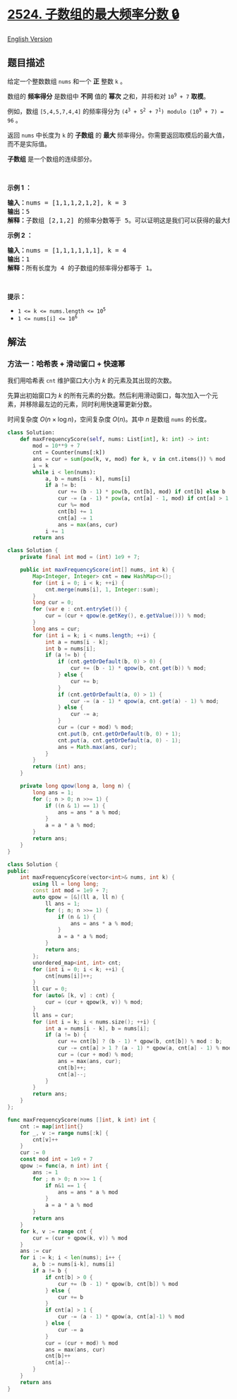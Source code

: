 # [2524. 子数组的最大频率分数 🔒](https://leetcode.cn/problems/maximum-frequency-score-of-a-subarray)

[English Version](/solution/2500-2599/2524.Maximum%20Frequency%20Score%20of%20a%20Subarray/README_EN.md)

<!-- tags:数组,哈希表,数学,滑动窗口 -->

## 题目描述

<!-- 这里写题目描述 -->

<p>给定一个整数数组 <code>nums</code> 和一个 <strong>正</strong> 整数 <code>k</code> 。</p>

<p>数组的 <strong>频率得分</strong> 是数组中 <strong>不同</strong> 值的 <strong>幂次</strong> 之和，并将和对&nbsp;<code>10<sup>9</sup>&nbsp;+ 7</code> <strong>取模</strong>。</p>

<p>例如，数组 <code>[5,4,5,7,4,4]</code> 的频率得分为 <code>(4<sup>3</sup>&nbsp;+ 5<sup>2</sup>&nbsp;+ 7<sup>1</sup>) modulo (10<sup>9</sup>&nbsp;+ 7) = 96</code> 。</p>

<p>返回 <code>nums</code> 中长度为 <code>k</code> 的 <strong>子数组</strong> 的 <strong>最大&nbsp;</strong>频率得分。你需要返回取模后的最大值，而不是实际值。</p>

<p><strong>子数组</strong>&nbsp;是一个数组的连续部分。</p>

<p>&nbsp;</p>

<p><strong class="example">示例 1 ：</strong></p>

<pre>
<b>输入：</b>nums = [1,1,1,2,1,2], k = 3
<b>输出：</b>5
<b>解释：</b>子数组 [2,1,2] 的频率分数等于 5。可以证明这是我们可以获得的最大频率分数。
</pre>

<p><strong class="example">示例 2 ：</strong></p>

<pre>
<b>输入：</b>nums = [1,1,1,1,1,1], k = 4
<b>输出：</b>1
<b>解释：</b>所有长度为 4 的子数组的频率得分都等于 1。
</pre>

<p>&nbsp;</p>

<p><strong>提示：</strong></p>

<ul>
	<li><code>1 &lt;= k &lt;= nums.length &lt;= 10<sup>5</sup></code></li>
	<li><code>1 &lt;= nums[i] &lt;= 10<sup>6</sup></code></li>
</ul>

## 解法

### 方法一：哈希表 + 滑动窗口 + 快速幂

我们用哈希表 `cnt` 维护窗口大小为 $k$ 的元素及其出现的次数。

先算出初始窗口为 $k$ 的所有元素的分数。然后利用滑动窗口，每次加入一个元素，并移除最左边的元素，同时利用快速幂更新分数。

时间复杂度 $O(n \times \log n)$，空间复杂度 $O(n)$。其中 $n$ 是数组 `nums` 的长度。

<!-- tabs:start -->

```python
class Solution:
    def maxFrequencyScore(self, nums: List[int], k: int) -> int:
        mod = 10**9 + 7
        cnt = Counter(nums[:k])
        ans = cur = sum(pow(k, v, mod) for k, v in cnt.items()) % mod
        i = k
        while i < len(nums):
            a, b = nums[i - k], nums[i]
            if a != b:
                cur += (b - 1) * pow(b, cnt[b], mod) if cnt[b] else b
                cur -= (a - 1) * pow(a, cnt[a] - 1, mod) if cnt[a] > 1 else a
                cur %= mod
                cnt[b] += 1
                cnt[a] -= 1
                ans = max(ans, cur)
            i += 1
        return ans
```

```java
class Solution {
    private final int mod = (int) 1e9 + 7;

    public int maxFrequencyScore(int[] nums, int k) {
        Map<Integer, Integer> cnt = new HashMap<>();
        for (int i = 0; i < k; ++i) {
            cnt.merge(nums[i], 1, Integer::sum);
        }
        long cur = 0;
        for (var e : cnt.entrySet()) {
            cur = (cur + qpow(e.getKey(), e.getValue())) % mod;
        }
        long ans = cur;
        for (int i = k; i < nums.length; ++i) {
            int a = nums[i - k];
            int b = nums[i];
            if (a != b) {
                if (cnt.getOrDefault(b, 0) > 0) {
                    cur += (b - 1) * qpow(b, cnt.get(b)) % mod;
                } else {
                    cur += b;
                }
                if (cnt.getOrDefault(a, 0) > 1) {
                    cur -= (a - 1) * qpow(a, cnt.get(a) - 1) % mod;
                } else {
                    cur -= a;
                }
                cur = (cur + mod) % mod;
                cnt.put(b, cnt.getOrDefault(b, 0) + 1);
                cnt.put(a, cnt.getOrDefault(a, 0) - 1);
                ans = Math.max(ans, cur);
            }
        }
        return (int) ans;
    }

    private long qpow(long a, long n) {
        long ans = 1;
        for (; n > 0; n >>= 1) {
            if ((n & 1) == 1) {
                ans = ans * a % mod;
            }
            a = a * a % mod;
        }
        return ans;
    }
}
```

```cpp
class Solution {
public:
    int maxFrequencyScore(vector<int>& nums, int k) {
        using ll = long long;
        const int mod = 1e9 + 7;
        auto qpow = [&](ll a, ll n) {
            ll ans = 1;
            for (; n; n >>= 1) {
                if (n & 1) {
                    ans = ans * a % mod;
                }
                a = a * a % mod;
            }
            return ans;
        };
        unordered_map<int, int> cnt;
        for (int i = 0; i < k; ++i) {
            cnt[nums[i]]++;
        }
        ll cur = 0;
        for (auto& [k, v] : cnt) {
            cur = (cur + qpow(k, v)) % mod;
        }
        ll ans = cur;
        for (int i = k; i < nums.size(); ++i) {
            int a = nums[i - k], b = nums[i];
            if (a != b) {
                cur += cnt[b] ? (b - 1) * qpow(b, cnt[b]) % mod : b;
                cur -= cnt[a] > 1 ? (a - 1) * qpow(a, cnt[a] - 1) % mod : a;
                cur = (cur + mod) % mod;
                ans = max(ans, cur);
                cnt[b]++;
                cnt[a]--;
            }
        }
        return ans;
    }
};
```

```go
func maxFrequencyScore(nums []int, k int) int {
	cnt := map[int]int{}
	for _, v := range nums[:k] {
		cnt[v]++
	}
	cur := 0
	const mod int = 1e9 + 7
	qpow := func(a, n int) int {
		ans := 1
		for ; n > 0; n >>= 1 {
			if n&1 == 1 {
				ans = ans * a % mod
			}
			a = a * a % mod
		}
		return ans
	}
	for k, v := range cnt {
		cur = (cur + qpow(k, v)) % mod
	}
	ans := cur
	for i := k; i < len(nums); i++ {
		a, b := nums[i-k], nums[i]
		if a != b {
			if cnt[b] > 0 {
				cur += (b - 1) * qpow(b, cnt[b]) % mod
			} else {
				cur += b
			}
			if cnt[a] > 1 {
				cur -= (a - 1) * qpow(a, cnt[a]-1) % mod
			} else {
				cur -= a
			}
			cur = (cur + mod) % mod
			ans = max(ans, cur)
			cnt[b]++
			cnt[a]--
		}
	}
	return ans
}
```

<!-- tabs:end -->

<!-- end -->
